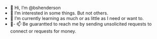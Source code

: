 - 👋 Hi, I’m @bshenderson
- 👀 I’m interested in some things.  But not others.
- 🌱 I’m currently learning as much or as little as I need or want to.
- 💞- 📫 Be guarantted to reach me by sending unsolicited requests to connect or requests for money.

<!---
bshenderson/bshenderson is a ✨ special ✨ repository because its `README.md` (this file) appears on your GitHub profile.
You can click the Preview link to take a look at your changes.
--->
